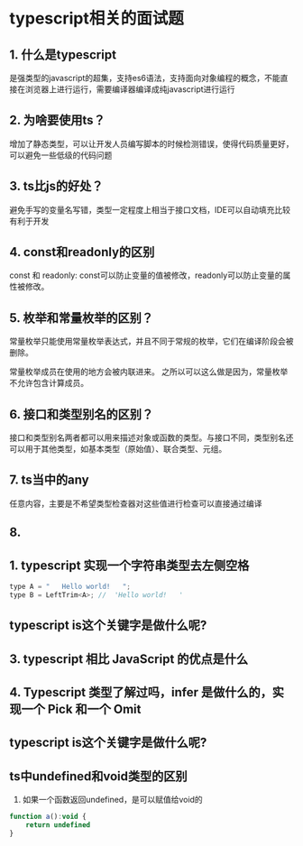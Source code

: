 # typescript相关的面试题

## 1. 什么是typescript

是强类型的javascript的超集，支持es6语法，支持面向对象编程的概念，不能直接在浏览器上进行运行，需要编译器编译成纯javascript进行运行

## 2. 为啥要使用ts？

增加了静态类型，可以让开发人员编写脚本的时候检测错误，使得代码质量更好，可以避免一些低级的代码问题

## 3. ts比js的好处？

避免手写的变量名写错，类型一定程度上相当于接口文档，IDE可以自动填充比较有利于开发

## 4. const和readonly的区别

const 和 readonly: const可以防止变量的值被修改，readonly可以防止变量的属性被修改。

## 5. 枚举和常量枚举的区别？

常量枚举只能使用常量枚举表达式，并且不同于常规的枚举，它们在编译阶段会被删除。 

常量枚举成员在使用的地方会被内联进来。 之所以可以这么做是因为，常量枚举不允许包含计算成员。

## 6. 接口和类型别名的区别？

接口和类型别名两者都可以用来描述对象或函数的类型。与接口不同，类型别名还可以用于其他类型，如基本类型（原始值）、联合类型、元组。

## 7. ts当中的any

任意内容，主要是不希望类型检查器对这些值进行检查可以直接通过编译

## 8. 

## 1. typescript 实现一个字符串类型去左侧空格

```js
type A = "   Hello world!   ";
type B = LeftTrim<A>; //  'Hello world!   '
```

## typescript is这个关键字是做什么呢?

## 3. typescript 相比 JavaScript 的优点是什么

## 4. Typescript 类型了解过吗，infer 是做什么的，实现一个 Pick 和一个 Omit
## typescript is这个关键字是做什么呢?

## ts中undefined和void类型的区别

1. 如果一个函数返回undefined，是可以赋值给void的

```js
function a():void {
    return undefined
}
```
